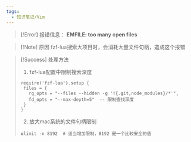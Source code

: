 ```yaml
---
tags:
  - 知识笔记/Vim
---
```

>[!Error] 报错信息：
>**EMFILE: too many open files**

>[!Note] 原因
>fzf-lua搜索大项目时，会消耗大量文件句柄，造成这个报错

>[!Success] 处理方法
>1. fzf-lua配置中限制搜索深度
>```
>require('fzf-lua').setup {
>  files = {
>    rg_opts = "--files --hidden -g '!{.git,node_modules}/*'",
>    fd_opts = "--max-depth=5"  -- 限制查找深度
>  }
>}
>```
>2. 放大mac系统的文件句柄限制
>```
>ulimit -n 8192  # 适当增加限制，8192 是一个比较安全的值
>```

